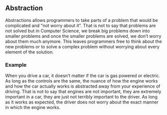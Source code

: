 ## Abstraction
Abstractions allows programmers to take parts of a problem that would be complicated and “not worry about it”.  That is not to say that problems are not solved but in Computer Science, we break big problems down into smaller problems and once the smaller problems are solved, we don’t worry about them much anymore.  This leaves programmers free to think about the new problems or to solve a complex problem without worrying about every element of the solution.

### Example
When you drive a car, it doesn’t matter if the car is gas powered or electric.  As long as the controls are the same, the nuance of how the engine works and how the car actually works is abstracted away from your experience of driving.  That is not to say that engines are not important, they are extremely important in a car, they are just not terribly important to the driver.  As long as it works as expected, the driver does not worry about the exact manner in which the engine works.

